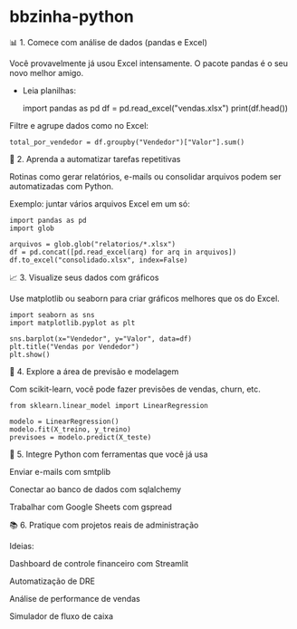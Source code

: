# bbzinha-python

📊 1. Comece com análise de dados (pandas e Excel)

Você provavelmente já usou Excel intensamente. O pacote pandas é o seu novo melhor amigo.

 - Leia planilhas:

    import pandas as pd
    df = pd.read_excel("vendas.xlsx")
    print(df.head())

Filtre e agrupe dados como no Excel:

    total_por_vendedor = df.groupby("Vendedor")["Valor"].sum()

🧮 2. Aprenda a automatizar tarefas repetitivas

Rotinas como gerar relatórios, e-mails ou consolidar arquivos podem ser automatizadas com Python.

Exemplo: juntar vários arquivos Excel em um só:

    import pandas as pd
    import glob

    arquivos = glob.glob("relatorios/*.xlsx")
    df = pd.concat([pd.read_excel(arq) for arq in arquivos])
    df.to_excel("consolidado.xlsx", index=False)

📈 3. Visualize seus dados com gráficos

Use matplotlib ou seaborn para criar gráficos melhores que os do Excel.

    import seaborn as sns
    import matplotlib.pyplot as plt

    sns.barplot(x="Vendedor", y="Valor", data=df)
    plt.title("Vendas por Vendedor")
    plt.show()

🧠 4. Explore a área de previsão e modelagem

Com scikit-learn, você pode fazer previsões de vendas, churn, etc.

    from sklearn.linear_model import LinearRegression

    modelo = LinearRegression()
    modelo.fit(X_treino, y_treino)
    previsoes = modelo.predict(X_teste)

🤖 5. Integre Python com ferramentas que você já usa

Enviar e-mails com smtplib

Conectar ao banco de dados com sqlalchemy

Trabalhar com Google Sheets com gspread

📚 6. Pratique com projetos reais de administração

Ideias:

Dashboard de controle financeiro com Streamlit

Automatização de DRE

Análise de performance de vendas

Simulador de fluxo de caixa

